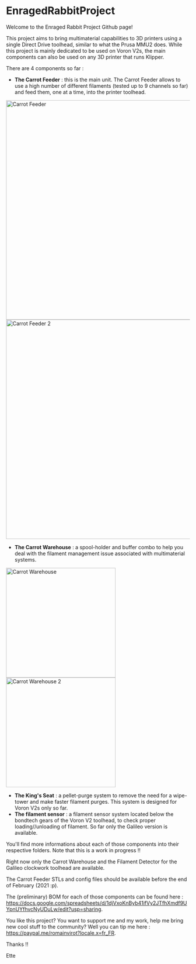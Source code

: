 # EnragedRabbitProject

Welcome to the Enraged Rabbit Project Github page!

This project aims to bring multimaterial capabilities to 3D printers using a single Direct Drive toolhead, similar to what the Prusa MMU2 does. While this project is mainly dedicated to be used on Voron V2s, the main components can also be used on any 3D printer that runs Klipper.

There are 4 components so far : 
 - **The Carrot Feeder** : this is the main unit. The Carrot Feeder allows to use a high number of different filaments (tested up to 9 channels so far) and feed them, one at a time, into the printer toolhead.
 
  <img src="https://cdn.discordapp.com/attachments/500407802414628876/805813965933772850/20210201_155417.jpg" alt="Carrot Feeder" width="600"/><img src="  https://cdn.discordapp.com/attachments/500407802414628876/805813967435595776/20210201_155457.jpg" alt="Carrot Feeder 2" width="600"/>
 
 - **The Carrot Warehouse** : a spool-holder and buffer combo to help you deal with the filament management issue associated with multimaterial systems.
 
 <img src="https://cdn.discordapp.com/attachments/788818216260337664/807282522756350022/image0.jpg" alt="Carrot Warehouse" width="300"/><img src="https://cdn.discordapp.com/attachments/500407802414628876/806108474668613632/20210202_112459.jpg" alt="Carrot Warehouse 2" width="300"/>
 - **The King's Seat** : a pellet-purge system to remove the need for a wipe-tower and make faster filament purges. This system is designed for Voron V2s only so far.
 - **The filament sensor** : a filament sensor system located below the bondtech gears of the Voron V2 toolhead, to check proper loading//unloading of filament. So far only the Galileo version is available.
 
 You'll find more informations about each of those components into their respective folders. Note that this is a work in progress !!
 
 Right now only the Carrot Warehouse and the Filament Detector for the Galileo clockwork toolhead are available.
 
 The Carrot Feeder STLs and config files should be available before the end of February (2021 :p).
 
 The (preliminary) BOM for each of those components can be found here : https://docs.google.com/spreadsheets/d/1djVxoKnByb41ifVy2JTfhXmdf9UYpnUYfhvcNyUDuLw/edit?usp=sharing.
 
 You like this project? You want to support me and my work, help me bring new cool stuff to the community? Well you can tip me here : https://paypal.me/romainvirot?locale.x=fr_FR.

Thanks !!

Ette
